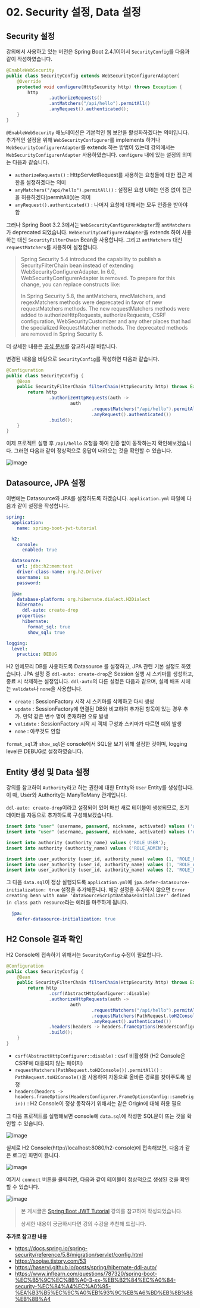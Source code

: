 # 02. Security 설정, Data 설정

## Security 설정

강의에서 사용하고 있는 버전은 Spring Boot 2.4.1이어서 `SecurityConfig`를 다음과 같이 작성하였습니다.

```java
@EnableWebSecurity
public class SecurityConfig extends WebSecurityConfigurerAdapter{
    @Override
    protected void configure(HttpSecurity http) throws Exception {
        http
                .authorizeRequests()
                .antMatchers("/api/hello").permitAll()
                .anyRequest().authenticated();
    }
}
```
`@EnableWebSecurity` 애노테이션은 기본적인 웹 보안을 활성화하겠다는 의미입니다.
추가적인 설정을 위해 `WebSecurityConfigurer`를 implements 하거나 `WebSecurityConfigurerAdapter`를 extends 하는 방법이 있는데 강의에서는 `WebSecurityConfigurerAdapter` 사용하였습니다. `configure` 내에 있는 설정의 의미는 다음과 같습니다.

- `authorizeRequests()` : HttpServletRequest를 사용하는 요청들에 대한 접근 제한을 설정하겠다는 의미
- `anyMatchers("/api/hello").permitAll()` : 설정된 요청 URI는 인증 없이 접근을 허용하겠다(permitAll())는 의미
- `anyRequest().authenticated()` : 나머지 요청에 대해서는 모두 인증을 받아야 함

그러나 Spring Boot 3.2.3에서는 `WebSecurityConfigurerAdapter`와 `antMatchers`가 deprecated 되었습니다.
`WebSecurityConfigurerAdapter`을 extends 하여 사용하는 대신 `SecurityFilterChain` Bean을 사용합니다.
그리고 `antMatchers` 대신 `requestMatchers`를 사용하여 설정합니다.

> Spring Security 5.4 introduced the capability to publish a SecurityFilterChain bean instead of extending WebSecurityConfigurerAdapter. In 6.0, WebSecurityConfigurerAdapter is removed. To prepare for this change, you can replace constructs like:
> 
> In Spring Security 5.8, the antMatchers, mvcMatchers, and regexMatchers methods were deprecated in favor of new requestMatchers methods.
> The new requestMatchers methods were added to authorizeHttpRequests, authorizeRequests, CSRF configuration, WebSecurityCustomizer and any other places that had the specialized RequestMatcher methods. The deprecated methods are removed in Spring Security 6.

더 상세한 내용은 [공식 문서](https://docs.spring.io/spring-security/reference/5.8/migration/servlet/config.html)를 참고하시길 바랍니다.

변경된 내용을 바탕으로 `SecurityConfig`를 작성하면 다음과 같습니다.

```java
@Configuration
public class SecurityConfig {
    @Bean
    public SecurityFilterChain filterChain(HttpSecurity http) throws Exception {
        return http
                .authorizeHttpRequests(auth ->
                        auth
                                .requestMatchers("/api/hello").permitAll()
                                .anyRequest().authenticated())
                .build();
    }
}
```

이제 프로젝트 실행 후 `/api/hello` 요청을 하여 인증 없이 동작하는지 확인해보겠습니다.
그러면 다음과 같이 정상적으로 응답이 내려오는 것을 확인할 수 있습니다.

![image](https://github.com/deeev-sb/TIL/assets/46712693/be924051-0c08-478a-a1f7-355ee7dc965d)


## Datasource, JPA 설정

이번에는 Datasource와 JPA를 설정하도록 하겠습니다. `application.yml` 파일에 다음과 같이 설정을 작성합니다.

```yaml
spring:
  application:
    name: spring-boot-jwt-tutorial

  h2:
    console:
      enabled: true

  datasource:
    url: jdbc:h2:mem:test
    driver-class-name: org.h2.Driver
    username: sa
    password:

  jpa:
    database-platform: org.hibernate.dialect.H2Dialect
    hibernate:
      ddl-auto: create-drop
    properties:
      hibernate:
        format_sql: true
        show_sql: true

logging:
  level:
    practice: DEBUG
```

H2 인메모리 DB를 사용하도록 Datasource 를 설정하고, JPA 관련 기본 설정도 하였습니다.
JPA 설정 중 `ddl-auto: create-drop`은 Session 실행 시 스키마를 생성하고, 종료 시 삭제하는 설정입니다.
`ddl-auto`의 다른 설정은 다음과 같으며, 실제 배포 시에는 `validate`나 `none`을 사용합니다.

- `create` : SessionFactory 시작 시 스키마를 삭제하고 다시 생성
- `update` : SessionFactory에 연결된 DB와 비교하여 추가된 항목이 있는 경우 추가. 만약 같은 변수 명이 존재하면 오류 발생
- `validate` : SessionFactory 시작 시 객체 구성과 스키마가 다르면 예외 발생
- `none` : 아무것도 안함

`format_sql`과 `show_sql`은 console에서 SQL을 보기 위해 설정한 것이며, logging level은 DEBUG로 설정하였습니다.

## Entity 생성 및 Data 설정

강의를 참고하여 `Authority`라고 하는 권한에 대한 Entity와 `User` Entity를 생성합니다. 이 때, User와 Authority는 ManyToMany 관계입니다.

`ddl-auto: create-drop`이라고 설정되어 있어 매번 새로 테이블이 생성되므로, 초기 데이터를 자동으로 추가하도록 구성해보겠습니다.

```sql
insert into "user" (username, password, nickname, activated) values ('admin', '$2a$08$lDnHPz7eUkSi6ao14Twuau08mzhWrL4kyZGGU5xfiGALO/Vxd5DOi', 'admin', 1);
insert into "user" (username, password, nickname, activated) values ('user', '$2a$08$UkVvwpULis18S19S5pZFn.YHPZt3oaqHZnDwqbCW9pft6uFtkXKDC', 'user', 1);

insert into authority (authority_name) values ('ROLE_USER');
insert into authority (authority_name) values ('ROLE_ADMIN');

insert into user_authority (user_id, authority_name) values (1, 'ROLE_USER');
insert into user_authority (user_id, authority_name) values (1, 'ROLE_ADMIN');
insert into user_authority (user_id, authority_name) values (2, 'ROLE_USER');
```

그 다음 `data.sql`이 정상 실행되도록 `application.yml`에 `jpa.defer-datasource-initialization: true` 설정을 추가해줍니다.
해당 설정을 추가하지 않으면 `Error creating bean with name 'dataSourceScriptDatabaseInitializer' defined in class path resource`라는 에러를 마주하게 됩니다.

```yaml
  jpa:
    defer-datasource-initialization: true
```


## H2 Console 결과 확인

H2 Console에 접속하기 위해서는 `SecurityConfig` 수정이 필요합니다.

```java
@Configuration
public class SecurityConfig {
    @Bean
    public SecurityFilterChain filterChain(HttpSecurity http) throws Exception {
        return http
                .csrf(AbstractHttpConfigurer::disable)
                .authorizeHttpRequests(auth ->
                        auth
                                .requestMatchers("/api/hello").permitAll()
                                .requestMatchers(PathRequest.toH2Console()).permitAll()
                                .anyRequest().authenticated())
                .headers(headers -> headers.frameOptions(HeadersConfigurer.FrameOptionsConfig::sameOrigin))
                .build();
    }
}
```

- `csrf(AbstractHttpConfigurer::disable)` : csrf 비활성화 (H2 Console은 CSRF에 대응되지 않는 페이지)
- `requestMatchers(PathRequest.toH2Console()).permitAll()` : `PathRequest.toH2Console()`을 사용하여 자동으로 올바른 경로를 찾아주도록 설정
- `headers(headers -> headers.frameOptions(HeadersConfigurer.FrameOptionsConfig::sameOrigin))` : H2 Console이 정상 동작하기 위해서는 같은 Origin에 대해 허용 필요

그 다음 프로젝트를 실행해보면 console에 `data.sql`에 작성한 SQL문이 뜨는 것을 확인할 수 있습니다.

![image](https://github.com/deeev-sb/TIL/assets/46712693/23522513-1a42-4eb2-b381-d9e4986e3988)

실제로 H2 Console(http://localhost:8080/h2-console)에 접속해보면, 다음과 같은 로그인 화면이 뜹니다.

![image](https://github.com/deeev-sb/TIL/assets/46712693/6fbc4a14-e8ee-4a17-838c-340fd046bef5)

여기서 `connect` 버튼을 클릭하면, 다음과 같이 테이블이 정상적으로 생성된 것을 확인할 수 있습니다.

![image](https://github.com/deeev-sb/TIL/assets/46712693/eae90c36-0600-41f9-987d-e6ee787560c5)

> 본 게시글은 [Spring Boot JWT Tutorial](https://www.inflearn.com/course/%EC%8A%A4%ED%94%84%EB%A7%81%EB%B6%80%ED%8A%B8-jwt) 강의를 참고하여 작성되었습니다.
>
> 상세한 내용이 궁금하시다면 강의 수강을 추천해 드립니다.

**추가로 참고한 내용**
- <https://docs.spring.io/spring-security/reference/5.8/migration/servlet/config.html>
- <https://soojae.tistory.com/53>
- <https://haservi.github.io/posts/spring/hibernate-ddl-auto/>
- <https://www.inflearn.com/questions/787320/spring-boot-%EC%B5%9C%EC%8B%A0-3-xx-%EB%B2%84%EC%A0%84-security-%EC%84%A4%EC%A0%95-%EA%B3%B5%EC%9C%A0%EB%93%9C%EB%A6%BD%EB%8B%88%EB%8B%A4>